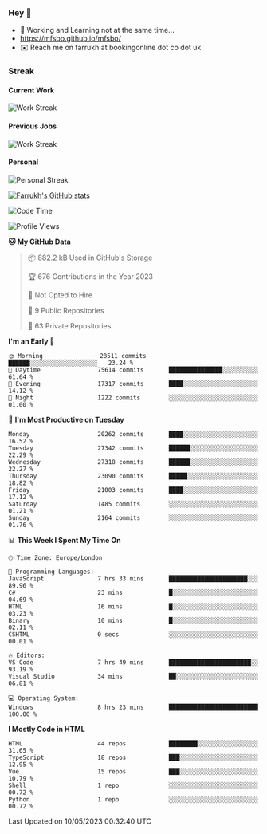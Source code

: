 ### Hey 👋

- 🏃 Working and Learning not at the same time...
- https://mfsbo.github.io/mfsbo/
- ✉️ Reach me on farrukh at bookingonline dot co dot uk

### Streak
#### Current Work
![Work Streak](https://streak-stats.demolab.com/?user=mfsbo)
#### Previous Jobs
![Work Streak](https://streak-stats.demolab.com/?user=farrukhcw)
#### Personal
![Personal Streak](https://streak-stats.demolab.com/?user=farrukhsubhani)

[![Farrukh's GitHub stats](https://github-readme-stats.vercel.app/api?username=mfsbo&hide=stars&count_private=true)](https://github.com/mfsbo/)

<!--START_SECTION:waka-->
![Code Time](http://img.shields.io/badge/Code%20Time-276%20hrs%2056%20mins-blue)

![Profile Views](http://img.shields.io/badge/Profile%20Views-0-blue)

**🐱 My GitHub Data** 

> 📦 882.2 kB Used in GitHub's Storage 
 > 
> 🏆 676 Contributions in the Year 2023
 > 
> 🚫 Not Opted to Hire
 > 
> 📜 9 Public Repositories 
 > 
> 🔑 63 Private Repositories 
 > 
**I'm an Early 🐤** 

```text
🌞 Morning                28511 commits       ██████░░░░░░░░░░░░░░░░░░░   23.24 % 
🌆 Daytime                75614 commits       ███████████████░░░░░░░░░░   61.64 % 
🌃 Evening                17317 commits       ████░░░░░░░░░░░░░░░░░░░░░   14.12 % 
🌙 Night                  1222 commits        ░░░░░░░░░░░░░░░░░░░░░░░░░   01.00 % 
```
📅 **I'm Most Productive on Tuesday** 

```text
Monday                   20262 commits       ████░░░░░░░░░░░░░░░░░░░░░   16.52 % 
Tuesday                  27342 commits       ██████░░░░░░░░░░░░░░░░░░░   22.29 % 
Wednesday                27318 commits       ██████░░░░░░░░░░░░░░░░░░░   22.27 % 
Thursday                 23090 commits       █████░░░░░░░░░░░░░░░░░░░░   18.82 % 
Friday                   21003 commits       ████░░░░░░░░░░░░░░░░░░░░░   17.12 % 
Saturday                 1485 commits        ░░░░░░░░░░░░░░░░░░░░░░░░░   01.21 % 
Sunday                   2164 commits        ░░░░░░░░░░░░░░░░░░░░░░░░░   01.76 % 
```


📊 **This Week I Spent My Time On** 

```text
🕑︎ Time Zone: Europe/London

💬 Programming Languages: 
JavaScript               7 hrs 33 mins       ██████████████████████░░░   89.96 % 
C#                       23 mins             █░░░░░░░░░░░░░░░░░░░░░░░░   04.69 % 
HTML                     16 mins             █░░░░░░░░░░░░░░░░░░░░░░░░   03.23 % 
Binary                   10 mins             █░░░░░░░░░░░░░░░░░░░░░░░░   02.11 % 
CSHTML                   0 secs              ░░░░░░░░░░░░░░░░░░░░░░░░░   00.01 % 

🔥 Editors: 
VS Code                  7 hrs 49 mins       ███████████████████████░░   93.19 % 
Visual Studio            34 mins             ██░░░░░░░░░░░░░░░░░░░░░░░   06.81 % 

💻 Operating System: 
Windows                  8 hrs 23 mins       █████████████████████████   100.00 % 
```

**I Mostly Code in HTML** 

```text
HTML                     44 repos            ████████░░░░░░░░░░░░░░░░░   31.65 % 
TypeScript               18 repos            ███░░░░░░░░░░░░░░░░░░░░░░   12.95 % 
Vue                      15 repos            ███░░░░░░░░░░░░░░░░░░░░░░   10.79 % 
Shell                    1 repo              ░░░░░░░░░░░░░░░░░░░░░░░░░   00.72 % 
Python                   1 repo              ░░░░░░░░░░░░░░░░░░░░░░░░░   00.72 % 
```




 Last Updated on 10/05/2023 00:32:40 UTC
<!--END_SECTION:waka-->
<!--
**mfsbo/mfsbo** is a ✨ _special_ ✨ repository because its `README.md` (this file) appears on your GitHub profile.

Here are some ideas to get you started:

- 🔭 I’m currently working on ...
- 🌱 I’m currently learning ...
- 👯 I’m looking to collaborate on ...
- 🤔 I’m looking for help with ...
- 💬 Ask me about ...
- 📫 How to reach me: ...
- 😄 Pronouns: ...
- ⚡ Fun fact: ...
-->
